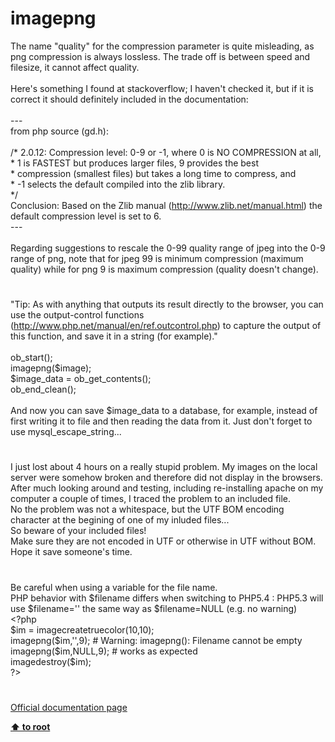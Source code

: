 # imagepng




<div class="phpcode"><span class="html">
The name &quot;quality&quot; for the compression parameter is quite misleading, as png compression is always lossless. The trade off is between speed and filesize, it cannot affect quality.<br><br>Here&apos;s something I found at stackoverflow; I haven&apos;t checked it, but if it is correct it should definitely included in the documentation:<br><br>---<br>from php source (gd.h):<br><br>/* 2.0.12: Compression level: 0-9 or -1, where 0 is NO COMPRESSION at all,<br>* 1 is FASTEST but produces larger files, 9 provides the best<br>* compression (smallest files) but takes a long time to compress, and<br>* -1 selects the default compiled into the zlib library.<br>*/<br>Conclusion: Based on the Zlib manual (<a href="http://www.zlib.net/manual.html" rel="nofollow" target="_blank">http://www.zlib.net/manual.html</a>) the default compression level is set to 6.<br>---<br><br>Regarding suggestions to rescale the 0-99 quality range of jpeg into the 0-9 range of png, note that for jpeg 99 is minimum compression (maximum quality) while for png 9 is maximum compression (quality doesn&apos;t change).</span>
</div>
  

#


<div class="phpcode"><span class="html">
&quot;Tip: As with anything that outputs its result directly to the browser, you can use the output-control functions (<a href="http://www.php.net/manual/en/ref.outcontrol.php" rel="nofollow" target="_blank">http://www.php.net/manual/en/ref.outcontrol.php</a>) to capture the output of this function, and save it in a string (for example).&quot;<br><br>ob_start();<br>imagepng($image);<br>$image_data = ob_get_contents();<br>ob_end_clean();<br><br>And now you can save $image_data to a database, for example, instead of first writing it to file and then reading the data from it. Just don&apos;t forget to use mysql_escape_string...</span>
</div>
  

#


<div class="phpcode"><span class="html">
I just lost about 4 hours on a really stupid problem. My images on the local server were somehow broken and therefore did not display in the browsers. After much looking around and testing, including re-installing apache on my computer a couple of times, I traced the problem to an included file. <br>No the problem was not a whitespace, but the UTF BOM encoding character at the begining of one of my inluded files...<br>So beware of your included files!<br>Make sure they are not encoded in UTF or otherwise in UTF without BOM.<br>Hope it save someone&apos;s time.</span>
</div>
  

#


<div class="phpcode"><span class="html">
Be careful when using a variable for the file name.<br>PHP behavior with $filename differs when switching to PHP5.4 : PHP5.3 will use $filename=&apos;&apos; the same way as $filename=NULL (e.g. no warning)<br><span class="default">&lt;?php<br>$im </span><span class="keyword">= </span><span class="default">imagecreatetruecolor</span><span class="keyword">(</span><span class="default">10</span><span class="keyword">,</span><span class="default">10</span><span class="keyword">);<br></span><span class="default">imagepng</span><span class="keyword">(</span><span class="default">$im</span><span class="keyword">,</span><span class="string">&apos;&apos;</span><span class="keyword">,</span><span class="default">9</span><span class="keyword">); </span><span class="comment"># Warning: imagepng(): Filename cannot be empty<br></span><span class="default">imagepng</span><span class="keyword">(</span><span class="default">$im</span><span class="keyword">,</span><span class="default">NULL</span><span class="keyword">,</span><span class="default">9</span><span class="keyword">); </span><span class="comment"># works as expected<br></span><span class="default">imagedestroy</span><span class="keyword">(</span><span class="default">$im</span><span class="keyword">);<br></span><span class="default">?&gt;</span>
</span>
</div>
  

#

[Official documentation page](https://www.php.net/manual/en/function.imagepng.php)

**[⬆ to root](/)**